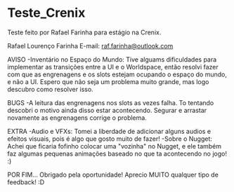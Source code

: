 # Teste_Crenix
 Teste feito por Rafael Farinha para estágio na Crenix.
 
Rafael Lourenço Farinha E-mail: raf.farinha@outlook.com

AVISO -Inventário no Espaço do Mundo: Tive alguams dificuldades para implementar as transições entre a UI e o Worldspace, então resolvi fazer com que as engrenagens e os slots estejam ocupando o espaço do mundo, e não a UI. Espero que não seja um problema muito grande, mas logo descubro como resolver isso.

BUGS -A leitura das engrenagens nos slots as vezes falha. To tentando descobri o motivo ainda disso estar acontecendo. Segurar e arrastar novamente as engrenagens corrige o problema.

EXTRA -Audio e VFXs: Tomei a liberdade de adicionar alguns audios e efeitos visuais, pois é algo que gosto muito de fazer! -Sobre o Nugget: Achei que ficaria fofinho colocar uma "vozinha" no Nugget, e ele também faz algumas pequenas animações baseado no que ta acontecendo no jogo! :)

POR FIM... Obrigado pela oportunidade! Aprecio MUITO qualquer tipo de feedback! :D
